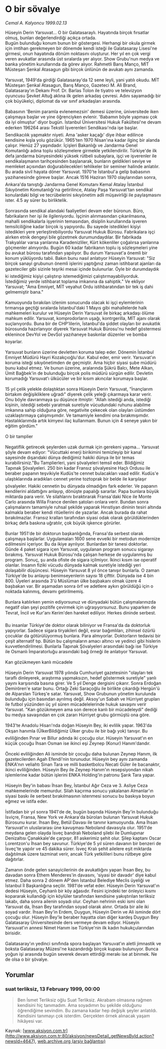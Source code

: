# O bir sövalye

*Cemal A. Kalyoncu 1999.02.13*

<div class="news-detail-text-todays">
 <div>
 </div>
 <div>
 </div>
 <div id="newsSpot">
  <font class="detail-spot">
   Hüseyin Derin Yarsuvat... O bir Galatasaraylı. Hayatında birçok fırsatlar olmuş, bunları değerlendirdiği açıkça ortada.
  </font>
 </div>
 <div id="newsText">
  <font class="detail-text">
   Bugün bulunduğu konum bunun bir göstergesi. Herhangi bir okula girmek için imtihan gerekmeyen bir dönemde kendi isteği ile Galatasaray Lisesi'ne girmesi, onun hayatında dönüm noktasını oluşturur. Her yıl en çok vergi veren avukatlar arasında üst sıralarda yer alıyor. Show Grubu'nun medya ve banka yönetim kurullarında da görev alıyor. Rahmetli Barış Manço, MİT Müsteşarı Şenkal Atasagun gibi birçok ünlünün de avukatı aynı zamanda.
   <br/>
   <br/>
   Yarsuvat, 1949'da girdiği Galatasaray'da 12 sene leyli, yani yatılı okudu. MİT Müsteşarı Şenkal Atasagun, Barış Manço, Gazeteci M. Ali Brand, Galatasaray'ın Dekanı Prof. Dr. Barlas Tolon ile tiyatro ve televizyon oyuncusu Şevket Altuğ aklına ilk gelen arkadaş çevresi. Adını sayamadığı bir çok büyükelçi, diplomat da var sınıf arkadaşları arasında.
   <br/>
   <br/>
   Babasının 'Benim paramla evlenemezsin' demesi üzerine, üniversitede iken çalışmaya başlar ve yine öğrenciyken evlenir. 'Babamın böyle yapması çok da iyi olmuştur' diyor bugün. İstanbul Üniversitesi Hukuk Fakültesi'ne devam ederken 196264 arası Tekstil İşverenleri Sendikası'nda işe başlar. Sendikacılık yapmaktır niyeti. Ama 'asker kaçağı' diye ihbar edilince kendisine kışla yolu gözükür. 1965'ten 1970 Nisan'ına kadar ilginç bir alanda çalışır. Henüz 27 yaşındadır. İçişleri Bakanlığı ve Jandarma Genel Komutanlığı adına toplu sözleşmelere girmekle yetkilendirilir. Türkiye'de ilk defa jandarma bünyesindeki yüksek rütbeli subaylara, işçi ve işverenler ile sendikalaşmanın tarihçesinden başlanarak, bunların geldikleri seviye ve memleket açısından doğurabilecekleri tehlikeler bir seminer halinde anlatılır. Bu arada sivil hayata döner Yarsuvat. 1970'te İstanbul'a gelip babasının yazıhanesinde göreve başlar. Ancak 1516 Haziran 1970 olaylarından sonra, Ankara'da tanıştığı Jandarma Genel Komutanı Kemal Atalay İstanbul Sıkıyönetim Komutanlığı'na getirilince, Atalay Paşa Yarsuvat'tan sendikal konulardaki bilgi ve tecrübelerini sıkıyönetim adli müşavirliği ile paylaşmasını ister. 4.5 ay sürer bu birliktelik.
   <br/>
   <br/>
   Sonrasında sendikal alandaki faaliyetleri devam eder büronun. Büro, fabrikaların her işi ile ilgileniyordu. İşçinin alınmasından çıkarılmasına, mahalli sendikalarla işyerinin temasından, disiplin kurullarında işveren temsilciliğine kadar birçok iş yapıyordu. Bu sayede istedikleri kişiyi istedikleri yere yerleştirebiliyordu Yarsuvat Hukuk Bürosu. Fabrikalara işçi alırken etnik dengeyi bile gözetmek durumundaydılar. Bir fabrikada Trakyalılar varsa yanlarına Karadenizliler, Kürt kökenliler çoğalırsa yanlarına göçmenler alınıyordu. Bugün 60 kadar fabrikanın toplu iş sözleşmeleri yine bu avukat bürosu tarafından yapılıyor. Bu durum Yarsuvat'a önemli bir konum yüklüyordu tabii. Bakın bunu nasıl anlatıyor Hüseyin Yarsuvat: "Siz birçok sanayi grubunun önemli işlerini yaptığınız zaman istihbarat ajanları da gazeteciler gibi sizinle teşriki mesai içinde bulunurlar. Öyle bir durumdaydık ki istediğimiz kişiyi çalıştırıp istemediğimizi çalıştırmayabiliyorduk. İstediğimiz yerde istihbarat toplama imkanına da sahiptik." Ve ekliyor Yarsuvat; "Ama Emniyet, MİT veyahut Ordu istihbaratından bir tek iş dahi gelmemiştir bana."
   <br/>
   <br/>
   Kamuoyunda bırakılan izlenim sonucunda olacak ki işçi eylemlerinin tırmanışa geçtiği sıralarda İstanbul'daki 1 Mayıs gibi mahallelerde halk mahkemeleri kurulur ve Hüseyin Derin Yarsuvat ile birkaç arkadaşı ölüme mahkum edilir. Yarsuvat, komprodorların uşağı, kontrgerilla, MİT ajanı olarak suçlanıyordu. Buna bir de CHP'lilerin, İstanbul'da şiddet olayları bir avukatlık bürosunda hazırlanıyor diyerek Yarsuvat Hukuk Bürosu'nu hedef göstermesi eklenince DevYol ve DevSol yazıhaneye baskınlar düzenler ve bomba koyarlar.
   <br/>
   <br/>
   Yarsuvat bunların üzerine devletten koruma talep eder. Dönemin İstanbul Emniyet Müdürü Hayri Kozakçıoğlu'dur. Kabul eder, emir verir. Yarsuvat'ın koruma isteği sıkıyönetimden de geçmiştir. Ama hiçbir siyasi şube müdürü bunu kabul etmez. Ve bunun üzerine, aralarında Şükrü Balcı, Mete Alkan, Ümit Bağbek'in de bulunduğu birçok polis müdürü sürgün edilir. Devletin korumadığı Yarsuvat'ı ülkücüler ve bir kısım akıncılar korumaya başlar.
   <br/>
   <br/>
   15 yıl çelik yelekle dolaştıktan sonra Hüseyin Derin Yarsuvat, "İnançlarım birtakım değişikliklere uğradı" diyerek çelik yeleği çıkarmaya karar verir. Onu böyle davranmaya şu düşünce itmiştir: "Allah istediği anda, istediği kişinin, istediği sebebi yaratmak suretiyle vücudundaki ruhunu alabilme imkanına sahip olduğuna göre, negativite çekecek olan olayları üstümden uzaklaştırmaya çalışmışımdır. Ve tamamiyle kendimi ona bırakmışımdır. Hastalıklarımda artık kimyevi ilaç kullanmam. Bunun için 4 seneye yakın bir eğitim gördüm."
   <br/>
   <br/>
   O bir tamplier
   <br/>
   <br/>
   Negatiflik getirecek şeylerden uzak durmak için gerekeni yapma... Yarsuvat şöyle devam ediyor: "Vücuttaki enerji birikimini temizleyip bir kanal sayesinde dışarıdaki dünya dediğimiz hakiki dünya ile bir temas kurabilirsiniz."Bu Tamplierleri, yani şövalyeleri temsil eder. Bildiğimiz Tapınak Şövalyeleri. 250 bin kadar Fransız şövalyesine Haçlı Ordusu ile beraber papanın teşvikiyle Kudüs'te cennet bulacakları vaad edilir. Kudüs'e ulaştıklarında aradıkları cennet yerine toztoprak bir belde ile karşılaşır şövalyeler. Hakiki cennetin bu dünyada olmadığını fark ederler. Ve papanın kendilerini aldattığını anlayıp, dönüşte papalığı sararlar. Papa bunlara büyük miktarda para verir. Ve silahlarını bıraktırarak Fransa'daki Nice ile Monte Carlo arasında Willa France denilen şatoları onlara verir. Bundan sonra çalışmalarını tamamiyle ruhsal şekilde yaparak Hırıstiyan dininin tesiri altında kalmakla beraber kendi ritüellerini de yazarlar. Ancak burada da rahat bırakılmazlar. Fransız kralları tarafından siyasi odak olarak görüldüklerinden birkaç defa baskına uğratılır, çok büyük işkence görürler.
   <br/>
   <br/>
   Bunlar 1951'de bir doktorun başkanlığında, Fransa'da serbest olarak çalışmaya başlarlar. Uygulamaları 1600 sene evvelki bir metodun modernize edilmesini içeriyor. Bu da ikiye ayrılıyor. Bunlardan bir tanesi doktorlar. Günde 4 paket sigara içen Yarsuvat, uygulanan program sonucu sigarayı bırakmış. Yarsuvat Hukuk Bürosu'nda çalışan herkese de uygulanmış bu program. Sonuç, şu anda ofiste de sigara içilmiyor. İkinci kısım ise operatif olanlar. İnsanın fiziki vücudu dünyada kalmak suretiyle istediği yeri dolaşabilir düşüncesi. Hüseyin Yarsuvat 8 yıl önce tanışır bunlarla. O zaman Türkiye'de bu anlayışı benimseyenlerin sayısı 18 çifttir. Dünyada ise 4 bin 800. Üyeleri arasında 3'ü Müslüman ülke başbakanı olmak üzere 4 başbakan var. Bir aşamadan sonra örf ve adetlere aykırı görüldüğü için o noktada kalınmış, devamı getirilmemiş.
   <br/>
   <br/>
   Bunlara katılırken yemin ediyorsunuz ve dünyadaki bütün çalışmalarınızda negatif olan şeyi pozitife çevirmek için uğraşıyorsunuz. Bunu yaparken de Tevrat, İncil ve Kur'anı Kerim'den hareket ediliyor. Herkes dininde serbest.
   <br/>
   <br/>
   Bu insanlar Türkiye'de doktor olarak biliniyor ve Fransa'da da doktorluk yapıyorlar. Sadece sigara tiryakileri değil, esrar bağımlıları, zihinsel özürlü çocuklar da götürülüyormuş bunlara. Para almıyorlar. Doktorların tedavisi bir çeşit alternatif tıp. Bütün bu çalışmaların amacı altıncı ve yedinci gibi hislerin kuvvetlendirilmesi. Bunlarla Tapınak Şövalyeleri arasındaki bağı ise Türkiye ile Osmanlı İmparatorluğu arasındaki bağ örneği ile anlatıyor Yarsuvat.
   <br/>
   <br/>
   Kan gözükmeyen kanlı mücadele
   <br/>
   <br/>
   Hüseyin Derin Yarsuvat 1978 yılında Cumhuriyet gazetesinin "olayları tek taraflı dinleyerek, araştırma yapmaksızın, hedef göstermek suretiyle" yanlı yayını karşısında basına girer. Ve 5 yıl Denge dergisini çıkarır. Sonra Erdoğan Demirören'e satar bunu. Ortağı Zeki Saraçoğlu ile birlikte çıkardığı Hergün'ü de Alparslan Türkeş'e satar. Yarsuvat, Show Grubunun yönetim kurulunda bulunduğu için basından ayrılmış değil. Aksoy'un Sabah ve Hürriyet grupları ile futbol yüzünden üç yıl süren mücadelelerinde hukuk savaşını verir Yarsuvat. "Kan gözükmeyen ama son derece kanlı bir mücadeleydi" dediği bu medya savaşından en çok zararı Hürriyet grubu görmüştü ona göre.
   <br/>
   <br/>
   1943'te Anadolu Hisarı'nda doğan Hüseyin Bey, iki evlilik yapar. 1963'da Okşan hanımla (ÜlkerBildiğimiz Ülker grubu ile bir bağı yok) tanışır. Bu evliliğinden Pınar ve Billur adında iki çocuğu olur. Hüseyin Yarsuvat'ın en küçük çocuğu İhsan Osman ise ikinci eşi Zeynep (Konur) Hanım'dandır.
   <br/>
   <br/>
   Önceki evliliğinden Ali isminde bir çocuğu daha bulunan Zeynep Hanım, ilk gazetecilerden Agah Efendi'nin torunudur. Hüseyin bey aynı zamanda ENKA'nın veliahtı Sinan Tara ve milli basketbolcu Necati Güler ile bacanaktır, ikinci evliliğinden. Hüseyin Bey ile Zeynep Hanım'ın resepsiyondan nikah işlemlerine kadar bütün işlerini ENKA Holding'in patronu Şarık Tara yapar.
   <br/>
   <br/>
   Hüseyin Bey'in babası İhsan Bey, İstanbul Ağır Ceza ve 3. Asliye Ceza mahkemelerinde memurdur. Silah kaçırma sonucu yakalanan Almanlar'ın siyasi baskı ile serbest bırakılmasının istenmesi sonucu bu baskıya boyun eğmez ve istifa eder.
   <br/>
   <br/>
   İstifadan bir yıl sonra 1941'de de, bugün başında Hüseyin Bey'in bulunduğu İsviçre, Fransa, New York ve Ankara'da büroları bulunan Yarsuvat Hukuk Bürosunu kurar. İhsan Bey, Betül Davası ile tanınır kamuoyunda. Ama İhsan Yarsuvat'ın uluslararası üne kavuşması Neboland davasıyla olur. 1951'de meydana gelen olayda İsveç bandralı Neboland şilebi ile Dumlupınar Denizaltısı Çanakkale'de çarpışır, 81 askerimiz şehit olur. Şilep kaptanı Oscar Lorentzon'u İhsan bey savunur. Türkiye'de 5 yıl süren davanın bir benzeri de İsveç'te yapılır ve 45 dakika sürer. İsveç Kralı şehit ailelere eşit miktarda dağıtılmak üzere tazminat verir, ancak Türk yetkilileri bunu rütbeye göre dağıtırlar.
   <br/>
   <br/>
   Zamanın önde gelen sanayicilerinin de avukatlığını yapan İhsan Bey, bu davadan sonra Ethem Menderes'in davasını, 'siyasi bir davadır' diye kabul etmez. Daha sonra 2 dönem AP'den İstanbul Belediye Meclis üyeliği ve İstanbul İl Başkanlığına seçilir. 1981'de vefat eder. Hüseyin Derin Yarsuvat'ın dedesi Hüseyin, Ceyhanlı bir köy ağasıdır. Fesini içindeki ter önleyici kısmı kopararak kullandığı için köylüler tarafından kendisine yakıştırılan terliksiz lakabı, daha sonra ailenin soyadı olur. Ceyhan nehrinin eski ismi olan Yarsuvat da, İhsan Bey tarafından soyad olarak alınır. Ortada bir aile iki soyad vardır. İhsan Bey'in Erdem, Duygun, Hüseyin Derin ve Ali isminde dört çocuğu olur. Hüseyin Bey'le beraber hayatta olan diğer kardeş Duygun Bey Galatasaray Üniversitesinde ders vermeye devam ediyor. Hüseyin Yarsuvat'ın annesi Nimet Hanım ise Türkiye'nin ilk kadın hukukçularından birisidir.
   <br/>
   <br/>
   Galatasaray'ın yedinci sınıfında spora başlayan Yarsuvat'ın aletli jimnastik ve boksta Galatasaray Müzesi'ne kazandırdığı birçok kupası bulunuyor. Bunca yoğun işi arasında bugün severek devam ettirdiği merakı ise at binmek. Ne de olsa o bir şövalye.
   <br/>
  </font>
 </div>
 <div>
 </div>
 <div>
 </div>
</div>


## Yorumlar

### suat terliksiz, 13 February 1999, 00:00
> Ben İsmet Terliksiz oğlu Suat Terliksiz. Akrabam olmasına rağmen kendisini hiç tanımadım. Ama soyadımın bu şekilde olduğunu öğrendiğime sevindim. Bu zamana kadar hep değişik şeyler anlatıldı. Kendisini tanımayı çok isterdim. Gerçekten örnek alınacak yaşam hikâyesi var.

Kaynak: [www.aksiyon.com.tr](http://www.aksiyon.com.tr:80/aksiyon/newsDetail_getNewsById.action?newsId=4647), [web.archive.org (arşiv bağlantısı)](http://web.archive.org/web/20141101194241/http://www.aksiyon.com.tr:80/aksiyon/newsDetail_getNewsById.action?newsId=4647)
